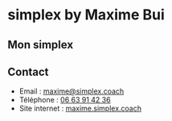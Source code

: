 # simplex by Maxime Bui

## Mon simplex

## Contact
- Email : [maxime@simplex.coach](mailto:maxime@simplex.coach)
- Téléphone : [06 63 91 42 36](/tel:+33663914236)
- Site internet : [maxime.simplex.coach](/maxime.simplex.coach)